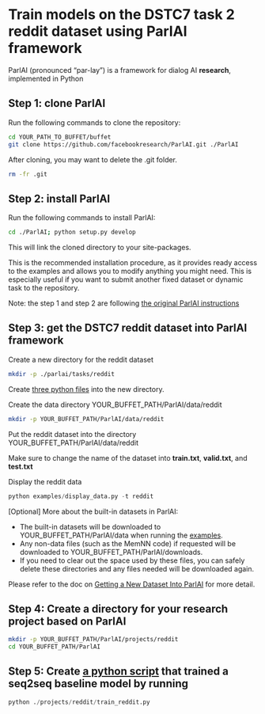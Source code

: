 # Train models on the DSTC7 task 2 reddit dataset using ParlAI framework

ParlAI (pronounced “par-lay”) is a framework for dialog AI **research**, implemented in Python

## Step 1: clone ParlAI 

Run the following commands to clone the repository:

```bash
cd YOUR_PATH_TO_BUFFET/buffet
git clone https://github.com/facebookresearch/ParlAI.git ./ParlAI
```

After cloning, you may want to delete the .git folder.

```bash
rm -fr .git
```

## Step 2: install ParlAI 

Run the following commands to install ParlAI:

```bash
cd ./ParlAI; python setup.py develop
```

This will link the cloned directory to your site-packages.

This is the recommended installation procedure, as it provides ready access to the examples and allows you to modify anything you might need. This is especially useful if you want to submit another fixed dataset or dynamic task to the repository.

Note: the step 1 and step 2 are following [the original ParlAI instructions](https://github.com/facebookresearch/ParlAI#installing-parlai) 

## Step 3: get the DSTC7 reddit dataset into ParlAI framework

Create a new directory for the reddit dataset 

```bash
mkdir -p ./parlai/tasks/reddit
```
Create [three python files](https://github.com/gamma-lab/buffet/blob/master/ParlAI/parlai/agents/reddit) into the new directory. 

Create the data directory YOUR_BUFFET_PATH/ParlAI/data/reddit

```bash
mkdir -p YOUR_BUFFET_PATH/ParlAI/data/reddit
```

Put the reddit dataset into the directory YOUR_BUFFET_PATH/ParlAI/data/reddit

Make sure to change the name of the dataset into **train.txt**, **valid.txt**, and **test.txt** 

Display the reddit data

```python
python examples/display_data.py -t reddit
```

[Optional] More about the built-in datasets in ParlAI: 
- The built-in datasets will be downloaded to YOUR_BUFFET_PATH/ParlAI/data when running the [examples](https://github.com/gamma-lab/buffet/blob/master/ParlAI/examples). 
- Any non-data files (such as the MemNN code) if requested will be downloaded to YOUR_BUFFET_PATH/ParlAI/downloads. 
- If you need to clear out the space used by these files, you can safely delete these directories and any files needed will be downloaded again.

Please refer to the doc on [Getting a New Dataset Into ParlAI](http://parl.ai/static/docs/tutorial_task.html#creating-a-new-task-the-more-complete-way) for more detail.

## Step 4: Create a directory for your research project based on ParlAI

```bash
mkdir -p YOUR_BUFFET_PATH/ParlAI/projects/reddit
cd YOUR_BUFFET_PATH/ParlAI
```

## Step 5: Create [a python script](https://github.com/gamma-lab/buffet/blob/master/ParlAI/projects/reddit/train_reddit.py) that trained a seq2seq baseline model by running

```python
python ./projects/reddit/train_reddit.py
```

